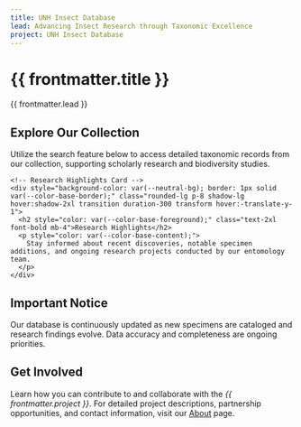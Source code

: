 ```yaml
---
title: UNH Insect Database
lead: Advancing Insect Research through Taxonomic Excellence
project: UNH Insect Database
---
```


<!-- Hero Section -->
<div style="background-color: var(--color-header-footer-bg); color: var(--color-header-footer-text);" class="py-12 px-6 rounded-b-lg shadow-lg mb-12">
  <h1 class="text-4xl font-extrabold text-center">{{ frontmatter.title }}</h1>
  <p class="mt-4 text-lg text-center">{{ frontmatter.lead }}</p>
</div>

<!-- Main Content Container -->
<div class="max-w-7xl mx-auto px-4 sm:px-6 lg:px-8">
  
  <!-- Two-Column Grid -->
  <div class="grid grid-cols-1 md:grid-cols-2 gap-8">
    <!-- Explore Our Collection Card -->
    <div style="background-color: var(--neutral-bg); border: 1px solid var(--color-base-border);" class="rounded-lg p-8 shadow-lg hover:shadow-2xl transition duration-300 transform hover:-translate-y-1">
      <h2 style="color: var(--color-base-foreground);" class="text-2xl font-bold mb-4">Explore Our Collection</h2>
      <p style="color: var(--color-base-content);" class="mb-6">
        Utilize the search feature below to access detailed taxonomic records from our collection, supporting scholarly research and biodiversity studies.
      </p>  
      <autocomplete-otu class="w-full max-w-lg mx-auto my-4"/>
    </div>

    <!-- Research Highlights Card -->
    <div style="background-color: var(--neutral-bg); border: 1px solid var(--color-base-border);" class="rounded-lg p-8 shadow-lg hover:shadow-2xl transition duration-300 transform hover:-translate-y-1">
      <h2 style="color: var(--color-base-foreground);" class="text-2xl font-bold mb-4">Research Highlights</h2>
      <p style="color: var(--color-base-content);">
        Stay informed about recent discoveries, notable specimen additions, and ongoing research projects conducted by our entomology team.
      </p>
    </div>
  </div>

  <!-- Important Notice Section -->
  <div style="background-color: var(--neutral-bg); border: 1px solid var(--color-base-border);" class="rounded-lg p-8 my-8 shadow-lg hover:shadow-2xl transition duration-300 transform hover:-translate-y-1">
    <h2 style="color: var(--color-base-foreground);" class="text-2xl font-bold mb-4">Important Notice</h2>
    <p style="color: var(--color-base-content);">
      Our database is continuously updated as new specimens are cataloged and research findings evolve. Data accuracy and completeness are ongoing priorities.
    </p>
  </div>

  <!-- Get Involved Section -->
  <div style="background-color: var(--neutral-bg); border: 1px solid var(--color-base-border);" class="rounded-lg p-8 my-8 shadow-lg hover:shadow-2xl transition duration-300 transform hover:-translate-y-1">
    <h2 style="color: var(--color-base-foreground);" class="text-2xl font-bold mb-4">Get Involved</h2>
    <p style="color: var(--color-base-content);">
      Learn how you can contribute to and collaborate with the <em>{{ frontmatter.project }}</em>. For detailed project descriptions, partnership opportunities, and contact information, visit our 
      <a href="/about" style="color: var(--color-primary-content);" class="hover:underline">About</a> page.
    </p>
  </div>

</div>

